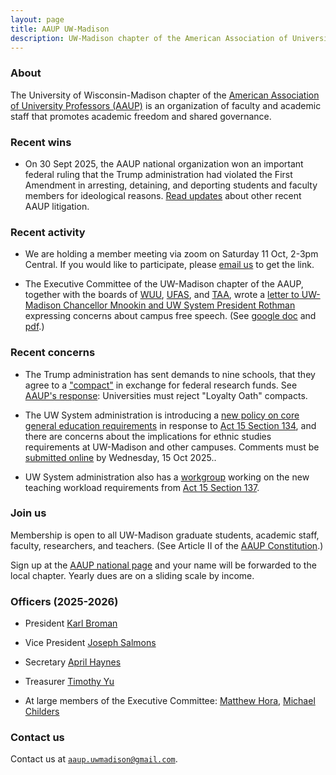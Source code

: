 ```yaml
---
layout: page
title: AAUP UW-Madison
description: UW-Madison chapter of the American Association of University Professors
---
```


### About

The University of Wisconsin-Madison chapter of the <a href="https://aaup.org">American
Association of University Professors (AAUP)</a> is an organization of faculty and
academic staff that promotes academic freedom and shared governance.

### Recent wins

- On 30 Sept 2025, the AAUP national organization won an important
  federal ruling that the Trump administration had violated the First
  Amendment in arresting, detaining, and deporting students and
  faculty members for ideological reasons.
  [Read
  updates](https://www.aaup.org/about/programs/legal-program/aaup-litigation)
  about other recent AAUP litigation.



### Recent activity

- We are holding a member meeting via zoom on Saturday 11 Oct,
  2-3pm Central. If you would like to participate, please [email
  us](mailto:aaupuwmadison@gmail.com) to get the link.

- The Executive Committee of the UW-Madison chapter of the AAUP, together
with the boards of [WUU](https://wuu.info),
[UFAS](https://ufas223.org), and [TAA](https://taa-madison.org), wrote
a [letter to UW-Madison Chancellor Mnookin and UW
System President Rothman](news.html) expressing concerns about campus free speech.
(See [google doc](https://docs.google.com/document/d/1k5UETBgVnaxeeNx9Z8DFfELwnTArV5NImF_iqJiYy_o/edit?tab=t.0)
and [pdf](assets/free_speech_letter_to_Mnookin_Rothman.pdf).)


### Recent concerns

- The Trump administration has sent demands to nine schools, that they
  agree to a ["compact"](https://www.nytimes.com/2025/10/02/us/politics/trump-college-funding.html?unlocked_article_code=1.rU8.cmw_.cJ9eFeKx7VIh&smid=url-share) in exchange for federal research funds.
  See [AAUP's
  response](https://www.aaup.org/news/universities-must-reject-trump-admin-loyalty-oath-compacts):
  Universities must reject "Loyalty Oath" compacts.

- The UW System administration is introducing a [new policy on core
  general education requirements](https://www.wisconsin.edu/act-15-cger/) in response to
  [Act 15 Section 134](https://docs.legis.wisconsin.gov/2025/related/acts/15/134), and
  there are concerns about the implications for ethnic studies
  requirements at UW-Madison and other campuses. Comments must be
  [submitted
  online](https://www.wisconsin.edu/regents/draft-policy-proposals-for-comment/)
  by Wednesday, 15 Oct 2025..

- UW System administration also has a
  [workgroup](https://www.wisconsin.edu/act-15-workload/) working on
  the new teaching workload requirements from
  [Act 15 Section 137](https://docs.legis.wisconsin.gov/2025/related/acts/15/137).


### Join us

Membership is open to all UW-Madison graduate students, academic
staff, faculty, researchers, and teachers. (See Article II of the
[AAUP
Constitution](https://www.aaup.org/about/aaup-governance/aaup-constitution).)

Sign up at the [AAUP national
page](https://www.aaup.org/membership/join) and your name will be
forwarded to the local chapter. Yearly dues are on a sliding scale by
income.

### Officers (2025-2026)

- President [Karl Broman](https://kbroman.org)

- Vice President [Joseph Salmons](https://langsci.wisc.edu/staff/joe-salmons/)

- Secretary [April Haynes](https://history.wisc.edu/people/haynes-april/)

- Treasurer [Timothy Yu](https://english.wisc.edu/staff/yu-timothy/)

- At large members of the Executive Committee: [Matthew Hora](https://eps.education.wisc.edu/fac-staff/hora-matthew/),
[Michael Childers](https://schoolforworkers.wisc.edu/michael-childers/)

### Contact us

Contact us at
[`aaup.uwmadison@gmail.com`](mailto:aaup.uwmadison@gmail.com).

